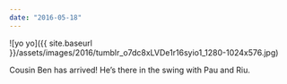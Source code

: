 ```yaml
---
date: "2016-05-18"
---
```


![yo yo]({{ site.baseurl }}/assets/images/2016/tumblr_o7dc8xLVDe1r16syio1_1280-1024x576.jpg)

Cousin Ben has arrived! He’s there in the swing with Pau and Riu.
